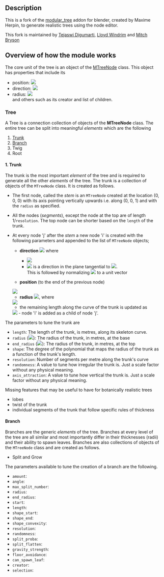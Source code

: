 ## Description
This is a fork of the [modular_tree](https://github.com/MaximeHerpin/modular_tree) addon for blender, 
created by Maxime Herpin, to generate realistic trees using the node editor.

This fork is maintained by 
[Tejaswi Digumarti](https://tejaswid.github.io), 
[Lloyd Windrim](https://sydney.edu.au/engineering/about/our-people/academic-staff/lloyd-windrim.html) and 
[Mitch Bryson](http://www-personal.acfr.usyd.edu.au/m.bryson/)

## Overview of how the module works
The core unit of the tree is an object of the [MTreeNode](tree_node.py) class.
This object has properties that include its 
- position: <img src="https://render.githubusercontent.com/render/math?math=p_i">
- direction: <img src="https://render.githubusercontent.com/render/math?math=d_i">
- radius: <img src="https://render.githubusercontent.com/render/math?math=r_i">  
and others such as its creator and list of children.

### Tree
A Tree is a connection collection of objects of the **MTreeNode** class.
The entire tree can be split into meaningful *elements* which are the following
1. [Trunk](#trunk) 
2. [Branch](#branch)
3. Twig
4. Root

#### 1. Trunk <a name="trunk"></a>
The trunk is the most important *element* of the tree and is required to generate all the other *elements* of the tree.
The trunk is a collection of objects of the `MTreeNode` class. It is created as follows.

- The first node, called the *stem* is an `MTreeNode` created at the location (0, 0, 0)
with its axis pointing vertically upwards i.e. along (0, 0, 1) and with the `radius` as specified.
- All the nodes (*segments*), except the node at the top are of length 1/`resolution`. 
The top node can be shorter based on the `length` of the trunk. 
- At every node 'j' after the *stem* a new node 'i' is created with the following parameters and appended
 to the list of `MTreeNode` objects; 
    - **direction** 
    <img src="https://render.githubusercontent.com/render/math?math=d_i = d_j%2Bt_j\cdot\frac{\text{randomness}}{\text{resolution}}%2B\text{axis_pull}_{ij}"> where   
        * <img src="https://render.githubusercontent.com/render/math?math=\text{axis_pull}_{ij}=Vec\(-p_j.x, -p_j.y, \frac{1}{d_i.z})\cdot\text{axis_attraction}">  
        * <img src="https://render.githubusercontent.com/render/math?math=t_j"> is a direction in the plane tangential to <img src="https://render.githubusercontent.com/render/math?math=d_j">.  
      This is followed by normalizing <img src="https://render.githubusercontent.com/render/math?math=d_i"> to a unit vector
    
    - **position**  (to the end of the previous node)
    <img src="https://render.githubusercontent.com/render/math?math=p_i=p_j%2B\frac{d_j}{\text{resolution}}">
    
    - **radius**
    <img src="https://render.githubusercontent.com/render/math?math=r_i=r_\text{stem}\cdot\ l^\text{shape}%2B(1-l)\cdot r_\text{end}">, where 
    <img src="https://render.githubusercontent.com/render/math?math=l=\frac{\text{remaining length}}{\text{length}}">
          
    - the remaining length along the curve of the trunk is updated as
    <img src="https://render.githubusercontent.com/render/math?math=\text{remaining_length}=\text{remaining_length} - \frac{1}{resolution}">
    - node 'i' is added as a child of node 'j'.
   
The parameters to tune the trunk are
- `length`: The length of the trunk, is metres, along its skeleton curve.
- `radius` (<img src="https://render.githubusercontent.com/render/math?math=r_\text{stem}">): The radius of the trunk, in metres, at the base
- `end_radius` (<img src="https://render.githubusercontent.com/render/math?math=r_\text{end}">): The radius of the trunk, in metres, at the top
- `shape`: The degree of the polynomial that maps the radius of the trunk as a function of the trunk's length.
- `resolution`: Number of segments per metre along the trunk's curve
- `randomness`: A value to tune how irregular the trunk is. Just a scale factor without any physical meaning.
- `axis_attraction`: A value to tune how vertical the trunk is. Just a scale factor without any physical meaning.

Missing features that may be useful to have for botanically realistic trees
- lobes
- twist of the trunk
- individual segments of the trunk that follow specific rules of thickness

#### Branch <a name="branch"></a>
Branches are the generic *elements* of the tree. Branches at every level of the tree are all similar and most 
importantly differ in their thicknesses (radii) and their ability to spawn leaves. Branches are also collections of 
objects of the `MTreeNode` class and are created as follows.

- Split and Grow

The parameters available to tune the creation of a branch are the following.
- `amount`:  
- `angle`:  
- `max_split_number`:  
- `radius`:  
- `end_radius`:  
- `start`:  
- `length`: 
- `shape_start`:  
- `shape_end`:  
- `shape_convexity`:  
- `resolution`:  
- `randomness`: 
- `split_proba`:  
- `split_flatten`:  
- `gravity_strength`:  
- `floor_avoidance`:  
- `can_spawn_leaf`:  
- `creator`:  
- `selection`: 
